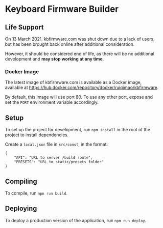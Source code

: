 # Keyboard Firmware Builder

## Life Support

On 13 March 2021, kbfirmware.com was shut down due to a lack of users, but has been brought back online after additional consideration.

However, it should be considered end of life, as there will be no additional development and **may stop working at any time**.

### Docker Image

The latest image of kbfirmware.com is available as a Docker image, available at https://hub.docker.com/repository/docker/ruiqimao/kbfirmware.

By default, this image will use port 80. To use any other port, expose and set the `PORT` environment variable accordingly.

## Setup

To set up the project for development, run `npm install` in the root of the project to install dependencies.

Create a `local.json` file in `src/const`, in the format:

    {
		"API": "URL to server /build route",
		"PRESETS": "URL to static/presets folder"
	}

## Compiling

To compile, run `npm run build`.

## Deploying

To deploy a production version of the application, run `npm run deploy`.
